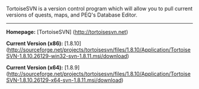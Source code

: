 TortoiseSVN is a version control program which will allow you to pull current versions of quests, maps, and PEQ's Database Editor.

***

**Homepage:** [TortoiseSVN] (http://tortoisesvn.net)

**Current Version (x86):** [1.8.10] (http://sourceforge.net/projects/tortoisesvn/files/1.8.10/Application/TortoiseSVN-1.8.10.26129-win32-svn-1.8.11.msi/download)

**Current Version (x64):** [1.8.9] (http://sourceforge.net/projects/tortoisesvn/files/1.8.10/Application/TortoiseSVN-1.8.10.26129-x64-svn-1.8.11.msi/download)